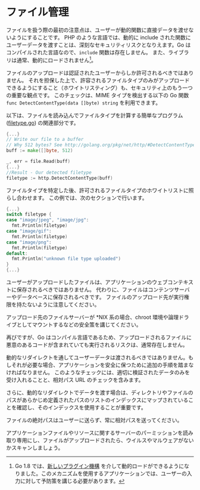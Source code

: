ファイル管理
===============

ファイルを扱う際の最初の注意点は、ユーザーが動的関数に直接データを渡せないようにすることです。
PHP のような言語では、動的に include された関数にユーザーデータを渡すことは、深刻なセキュリティリスクとなりえます。Go はコンパイルされた言語なので、`include` 関数は存在しません。
また、ライブラリは通常、動的にロードされません[^1]。

ファイルのアップロードは認証されたユーザーからしか許可されるべきではありません。
それを担保した上で、許容されるファイルタイプのみがアップロードできるようにすること（ホワイトリスティング）も、セキュリティ上のもう一つの重要な観点です。
このチェックは、MIME タイプを検出する以下の Go 関数 `func DetectContentType(data []byte) string` を利用できます。

以下は、ファイルを読み込んでファイルタイプを計算する簡単なプログラム([filetype.go][0]) の関連部分です。

```go
{...}
// Write our file to a buffer
// Why 512 bytes? See http://golang.org/pkg/net/http/#DetectContentType
buff := make([]byte, 512)

_, err = file.Read(buff)
{...}
//Result - Our detected filetype
filetype := http.DetectContentType(buff)
```

ファイルタイプを特定した後、許可されるファイルタイプのホワイトリストに照らし合わせます。
この例では、次のセクションで行います。

```go
{...}
switch filetype {
case "image/jpeg", "image/jpg":
  fmt.Println(filetype)
case "image/gif":
  fmt.Println(filetype)
case "image/png":
  fmt.Println(filetype)
default:
  fmt.Println("unknown file type uploaded")
}
{...}
```

ユーザーがアップロードしたファイルは、アプリケーションのウェブコンテキストに保存されるべきではありません。
代わりに、ファイルはコンテンツサーバーやデータベースに保存されるべきです。
ファイルのアップロード先が実行権限を持たないように注意してください。

アップロード先のファイルサーバーが \*NIX 系の場合、chroot 環境や論理ドライブとしてマウントするなどの安全策を講じてください。

再びですが、Go はコンパイル言語であるため、アップロードされるファイルに悪意のあるコードが含まれていても実行されるリスクは、通常存在しません。

動的なリダイレクトを通してユーザーデータは渡されるべきではありません。もしそれが必要な場合、アプリケーションを安全に保つために追加の手順を踏まなければなりません。
このようなチェックには、適切に検証されたデータのみを受け入れることと、相対パス URL のチェックを含みます。

さらに、動的なリダイレクトでデータを渡す場合は、ディレクトリやファイルのパスがあらかじめ定義されたパスのリストのインデックスにマップされていることを確認し、そのインデックスを使用することが重要です。

ファイルの絶対パスはユーザーに送らず、常に相対パスを送ってください。

アプリケーションファイルやリソースに関するサーバーのパーミッションを読み取り専用にし、ファイルがアップロードされたら、ウイルスやマルウェアがないかスキャンしましょう。

[^1]:  Go 1.8 では、[新しいプラグイン機構]( https://golang.org/pkg/plugin/ ) を介して動的ロードができるようになりました。このメカニズムを使用するアプリケーションでは、ユーザーの入力に対して予防策を講じる必要があります。

[0]: ./filetype/filetype.go

